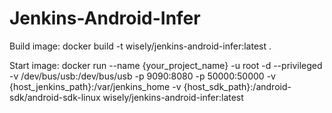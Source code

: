 # Jenkins-Android-Infer
Build image:
    docker build -t wisely/jenkins-android-infer:latest .

Start image:
    docker run --name {your_project_name} -u root -d --privileged -v /dev/bus/usb:/dev/bus/usb -p 9090:8080 -p 50000:50000 -v {host_jenkins_path}:/var/jenkins_home -v {host_sdk_path}:/android-sdk/android-sdk-linux wisely/jenkins-android-infer:latest

